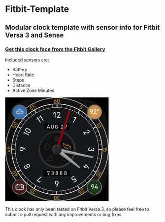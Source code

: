 # Fitbit-Template
## Modular clock template with sensor info for Fitbit Versa 3 and Sense
### [Get this clock face from the Fitbit Gallery](https://gallery.fitbit.com/developer/78f1fb22-137c-4f12-adff-762ab1297e1f)
Included sensors are: 
+ Battery
+ Heart Rate
+ Steps
+ Distance
+ Active Zone Minutes

<img src="Screenshot01.png" />

This clock has only been tested on Fitbit Versa 3, so please feel free to submit a pull request with any improvements or bug fixes.
